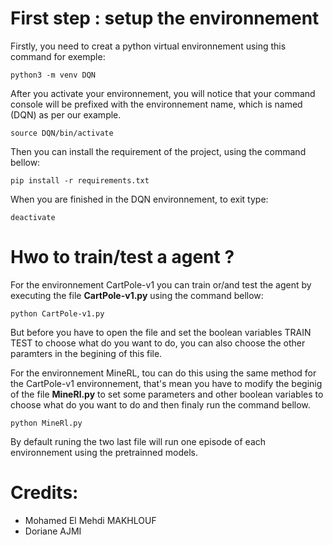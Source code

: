 # First step : setup the environnement
Firstly, you need to creat a python virtual environnement using this command for exemple:
```
python3 -m venv DQN
```
After you activate your environnement, you will notice that your command console will be prefixed with the environnement name, which is named (DQN) as per our example.

```
source DQN/bin/activate
```
Then you can install the requirement of the project, using the command bellow:
```
pip install -r requirements.txt
```

When you are finished in the DQN environnement, to exit type:

```
deactivate
```

# Hwo to train/test a agent ?

For the environnement CartPole-v1 you can train or/and test the agent by executing the file **CartPole-v1.py** using the command bellow:

```
python CartPole-v1.py
```

But before you have to open the file and set the boolean variables TRAIN TEST to choose what do you want to do, you can also choose the other paramters in the begining of this file.

For the environnement MineRL, tou can do this using the same method for the CartPole-v1 environnement, that's mean you have to modify the beginig of the file **MineRl.py** to set some parameters and other boolean variables to choose what do you want to do and then finaly run the command bellow.

```
python MineRl.py
```

By default runing the two last file will run one episode of each environnement using the pretrainned models.

# Credits:
- Mohamed El Mehdi MAKHLOUF
- Doriane AJMI 
